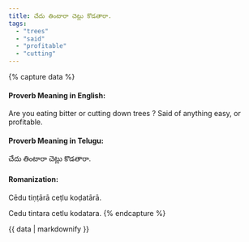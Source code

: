 ```yaml
---
title: చేదు తింటారా చెట్లు కొడతారా.
tags:
  - "trees"
  - "said"
  - "profitable"
  - "cutting"
---
```


{% capture data %}
#### Proverb Meaning in English:
Are you eating bitter or cutting down trees ?
Said of anything easy, or profitable.

#### Proverb Meaning in Telugu:
చేదు తింటారా చెట్లు కొడతారా.

#### Romanization:
Cēdu tiṇṭārā ceṭlu koḍatārā.

Cedu tintara cetlu kodatara.
{% endcapture %}

{{ data | markdownify }}

